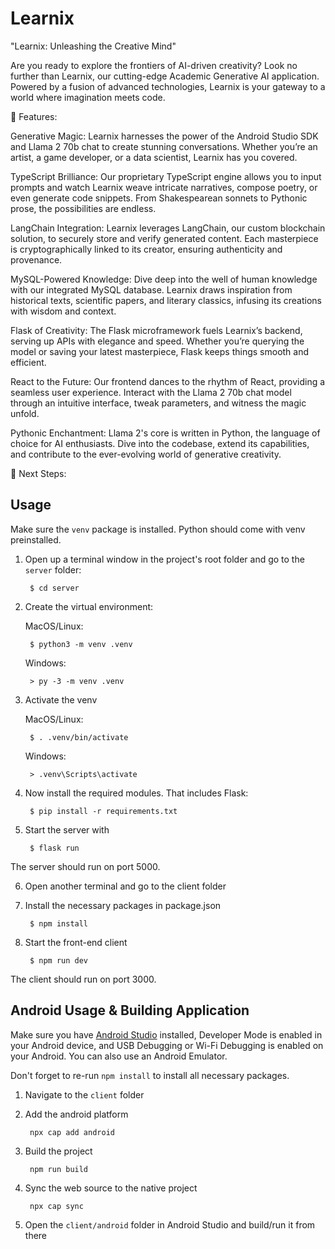 # Learnix

"Learnix: Unleashing the Creative Mind"

Are you ready to explore the frontiers of AI-driven creativity? Look no further than Learnix, our 
cutting-edge Academic Generative AI application. Powered by a fusion of advanced technologies, 
Learnix is your gateway to a world where imagination meets code.

🌟 Features:

Generative Magic: Learnix harnesses the power of the Android Studio SDK and Llama 2 70b chat to 
create stunning conversations. Whether you’re an artist, a game developer, or a data scientist, 
Learnix has you covered.

TypeScript Brilliance: Our proprietary TypeScript engine allows you to input prompts and watch Learnix 
weave intricate narratives, compose poetry, or even generate code snippets. From Shakespearean sonnets 
to Pythonic prose, the possibilities are endless.

LangChain Integration: Learnix leverages LangChain, our custom blockchain solution, to securely store 
and verify generated content. Each masterpiece is cryptographically linked to its creator, ensuring 
authenticity and provenance.

MySQL-Powered Knowledge: Dive deep into the well of human knowledge with our integrated MySQL database. 
Learnix draws inspiration from historical texts, scientific papers, and literary classics, infusing its 
creations with wisdom and context.

Flask of Creativity: The Flask microframework fuels Learnix’s backend, serving up APIs with elegance 
and speed. Whether you’re querying the model or saving your latest masterpiece, Flask keeps things smooth 
and efficient. 

React to the Future: Our frontend dances to the rhythm of React, providing a seamless user experience. 
Interact with the Llama 2 70b chat model through an intuitive interface, tweak parameters, and witness 
the magic unfold.

Pythonic Enchantment: Llama 2's core is written in Python, the language of choice for AI enthusiasts. 
Dive into the codebase, extend its capabilities, and contribute to the ever-evolving world of generative 
creativity.

🚀 Next Steps:

## Usage

Make sure the `venv` package is installed. Python should come with venv preinstalled.

1. Open up a terminal window in the project's root folder and go to the `server` folder:

        $ cd server

2. Create the virtual environment:

    MacOS/Linux:

        $ python3 -m venv .venv

    Windows:

        > py -3 -m venv .venv

3. Activate the venv

    MacOS/Linux: 
    
        $ . .venv/bin/activate

    Windows:

        > .venv\Scripts\activate

4. Now install the required modules. That includes Flask:

        $ pip install -r requirements.txt

5. Start the server with

        $ flask run

The server should run on port 5000.

6. Open another terminal and go to the client folder

7. Install the necessary packages in package.json

        $ npm install

8. Start the front-end client

        $ npm run dev

The client should run on port 3000.

## Android Usage & Building Application

Make sure you have [Android Studio](https://developer.android.com/studio/install) installed, Developer Mode is enabled in your Android device, and USB Debugging or Wi-Fi Debugging is enabled on your Android. You can also use an Android Emulator.

Don't forget to re-run `npm install` to install all necessary packages.

1. Navigate to the `client` folder

2. Add the android platform

        npx cap add android

3. Build the project

        npm run build

4. Sync the web source to the native project

        npx cap sync

5. Open the `client/android` folder in Android Studio and build/run it from there
